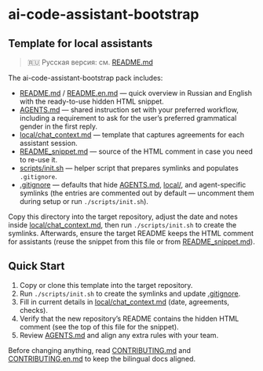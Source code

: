 <!--
Instruction for the AI Agent:
MUST immediately read [AGENTS.md](AGENTS.md) and [local/chat_context.md](local/chat_context.md).
IMPORTANT: These files are hidden via [.gitignore](.gitignore); disable gitignore filtering when searching and reading.
Example commands: `rg --hidden --no-ignore pattern`, `fd --hidden --no-ignore`.
Additionally, review symlinks [.github/copilot-instructions.md](.github/copilot-instructions.md) and [.gemini/GEMINI.md](.gemini/GEMINI.md).
-->

# ai-code-assistant-bootstrap
## Template for local assistants

> 🇷🇺 Русская версия: см. [README.md](README.md)

The ai-code-assistant-bootstrap pack includes:

- [README.md](README.md) / [README.en.md](README.en.md) — quick overview in Russian and English with the ready-to-use hidden HTML snippet.
- [AGENTS.md](AGENTS.md) — shared instruction set with your preferred workflow, including a requirement to ask for the user’s preferred grammatical gender in the first reply.
- [local/chat_context.md](local/chat_context.md) — template that captures agreements for each assistant session.
- [README_snippet.md](README_snippet.md) — source of the HTML comment in case you need to re-use it.
- [scripts/init.sh](scripts/init.sh) — helper script that prepares symlinks and populates `.gitignore`.
- [.gitignore](.gitignore) — defaults that hide [AGENTS.md](AGENTS.md), [local/](local/), and agent-specific symlinks (the entries are commented out by default — uncomment them during setup or run `./scripts/init.sh`).

Copy this directory into the target repository, adjust the date and notes inside [local/chat_context.md](local/chat_context.md), then run `./scripts/init.sh` to create the symlinks. Afterwards, ensure the target README keeps the HTML comment for assistants (reuse the snippet from this file or from [README_snippet.md](README_snippet.md)).

## Quick Start

1. Copy or clone this template into the target repository.
2. Run `./scripts/init.sh` to create the symlinks and update [.gitignore](.gitignore).
3. Fill in current details in [local/chat_context.md](local/chat_context.md) (date, agreements, checks).
4. Verify that the new repository’s README contains the hidden HTML comment (see the top of this file for the snippet).
5. Review [AGENTS.md](AGENTS.md) and align any extra rules with your team.

Before changing anything, read [CONTRIBUTING.md](CONTRIBUTING.md) and [CONTRIBUTING.en.md](CONTRIBUTING.en.md) to keep the bilingual docs aligned.
